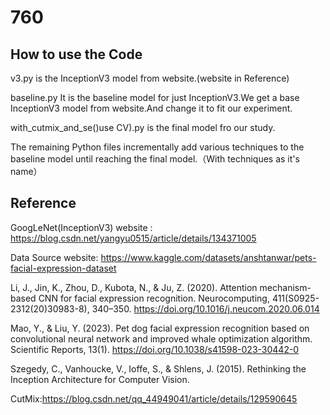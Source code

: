 # 760

## How to use the Code

v3.py is the InceptionV3 model from website.(website in Reference)


baseline.py  It is the baseline model for just InceptionV3.We get a base InceptionV3 model from website.And change it to fit our experiment.


with_cutmix_and_se()use CV).py is the final model fro our study.




The remaining Python files incrementally add various techniques to the baseline model until reaching the final model.（With techniques as it's name）

## Reference
GoogLeNet(InceptionV3) website : https://blog.csdn.net/yangyu0515/article/details/134371005

Data Source website: https://www.kaggle.com/datasets/anshtanwar/pets-facial-expression-dataset


Li, J., Jin, K., Zhou, D., Kubota, N., & Ju, Z. (2020). Attention mechanism-based CNN for facial expression recognition. Neurocomputing, 411(S0925-2312(20)30983-8), 340–350. https://doi.org/10.1016/j.neucom.2020.06.014


Mao, Y., & Liu, Y. (2023). Pet dog facial expression recognition based on convolutional neural network and improved whale optimization algorithm. Scientific Reports, 13(1). https://doi.org/10.1038/s41598-023-30442-0


Szegedy, C., Vanhoucke, V., Ioffe, S., & Shlens, J. (2015). Rethinking the Inception Architecture for Computer Vision.

CutMix:https://blog.csdn.net/qq_44949041/article/details/129590645
